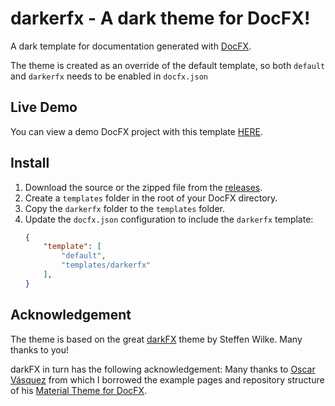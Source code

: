 # darkerfx - A dark theme for DocFX!

A dark template for documentation generated with [DocFX](https://dotnet.github.io/docfx/).

The theme is created as an override of the default template, so both `default` and `darkerfx` needs to be enabled in `docfx.json`

## Live Demo
You can view a demo DocFX project with this template [HERE](https://perlun.github.io/darkerfx/).

## Install

1. Download the source or the zipped file from the [releases](https://github.com/perlun/darkerfx/releases).
2. Create a `templates` folder in the root of your DocFX directory.
3. Copy the `darkerfx` folder to the `templates` folder.
4. Update the `docfx.json` configuration to include the `darkerfx` template:
    ```json
    {
        "template": [
            "default",
            "templates/darkerfx"
        ],
    }
    ```

## Acknowledgement
The theme is based on the great [darkFX](https://github.com/steffen-wilke/darkfx) theme by Steffen Wilke. Many thanks to you!

darkFX in turn has the following acknowledgement: Many thanks to [Oscar Vásquez](https://github.com/ovasquez) from which I borrowed the example pages and repository structure of his [Material Theme for DocFX](https://github.com/ovasquez/docfx-material).
